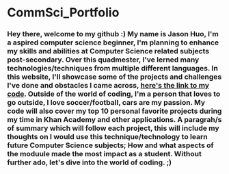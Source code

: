 # CommSci_Portfolio

### Hey there, welcome to my github :) My name is Jason Huo, I'm a aspired computer science beginner, I'm planning to enhance my skills and abilities at Computer Science related subjects post-secondary. Over this quadmester, I've lerned many technologies/techniques from multiple different languages. In this website, I'll showcase some of the projects and challenges I've done and obstacles I came across,  <a href="https://github.com/XLJasonHuo/CommSci_Portfolio/tree/main/Code">here's the link to my code</a>. Outside of the world of coding, I'm a person that loves to go outside, I love soccer/football, cars are my passion. My code will also cover my top 10 personal favorite projects during my time in Khan Academy and other applications. A paragrah/s of summary which will follow each project, this will include my thoughts on I would use this technique/technology to learn future Computer Science subjects; How and what aspects of the moduule made the most impact as a student. Without further ado, let's dive into the world of coding. ;) 
